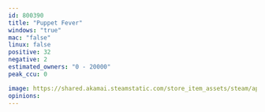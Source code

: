 ```yaml
---
id: 800390
title: "Puppet Fever"
windows: "true"
mac: "false"
linux: false
positive: 32
negative: 2
estimated_owners: "0 - 20000"
peak_ccu: 0

image: https://shared.akamai.steamstatic.com/store_item_assets/steam/apps/800390/header.jpg?t=1554503922
opinions:
---
```

